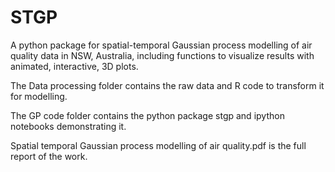 # STGP

A python package for spatial-temporal Gaussian process modelling of air quality data in NSW, Australia, including functions to visualize results with animated, interactive, 3D plots.

The Data processing folder contains the raw data and R code to transform it for modelling.

The GP code folder contains the python package stgp and ipython notebooks demonstrating it.

Spatial temporal Gaussian process modelling of air quality.pdf is the full report of the work.
